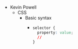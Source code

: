 - Kevin Powell
	- CSS
		- Basic syntax
			- ```css
			  selector {
			    property: value;
			    //
			  }
			  ```